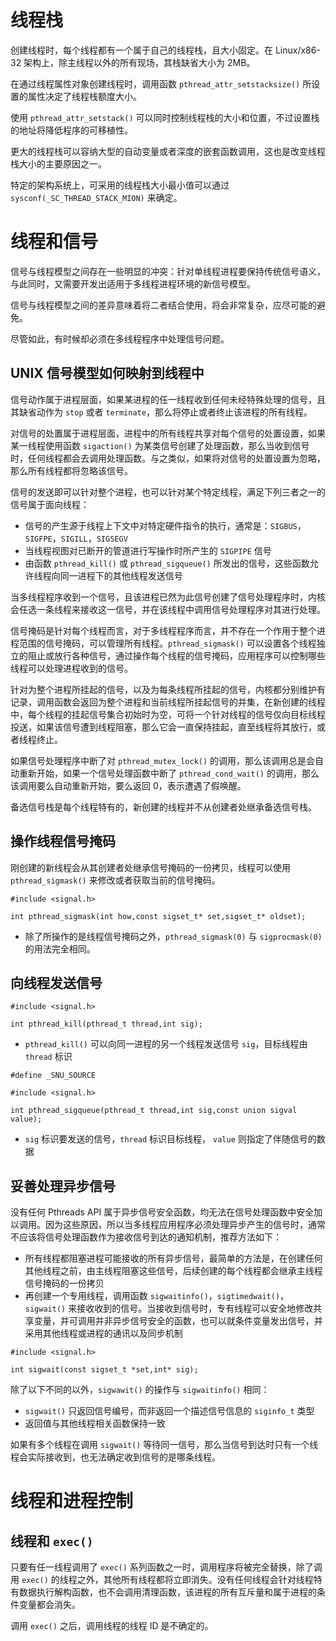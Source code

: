 # 线程栈

创建线程时，每个线程都有一个属于自己的线程栈，且大小固定。在 Linux/x86-32 架构上，除主线程以外的所有现场，其栈缺省大小为 2MB。

在通过线程属性对象创建线程时，调用函数 `pthread_attr_setstacksize()` 所设置的属性决定了线程栈额度大小。

使用 `pthread_attr_setstack()` 可以同时控制线程栈的大小和位置，不过设置栈的地址将降低程序的可移植性。

更大的线程栈可以容纳大型的自动变量或者深度的嵌套函数调用，这也是改变线程栈大小的主要原因之一。

特定的架构系统上，可采用的线程栈大小最小值可以通过 `sysconf(_SC_THREAD_STACK_MION)` 来确定。

# 线程和信号

信号与线程模型之间存在一些明显的冲突：针对单线程进程要保持传统信号语义，与此同时，又需要开发出适用于多线程进程环境的新信号模型。

信号与线程模型之间的差异意味着将二者结合使用，将会非常复杂，应尽可能的避免。

尽管如此，有时候却必须在多线程程序中处理信号问题。

## UNIX 信号模型如何映射到线程中

信号动作属于进程层面，如果某进程的任一线程收到任何未经特殊处理的信号，且其缺省动作为 `stop` 或者 `terminate`，那么将停止或者终止该进程的所有线程。

对信号的处置属于进程层面，进程中的所有线程共享对每个信号的处置设置，如果某一线程使用函数 `sigaction()` 为某类信号创建了处理函数，那么当收到信号时，任何线程都会去调用处理函数。与之类似，如果将对信号的处置设置为忽略，那么所有线程都将忽略该信号。

信号的发送即可以针对整个进程，也可以针对某个特定线程，满足下列三者之一的信号属于面向线程：

- 信号的产生源于线程上下文中对特定硬件指令的执行，通常是：`SIGBUS`，`SIGFPE`，`SIGILL`，`SIGSEGV`
- 当线程视图对已断开的管道进行写操作时所产生的 `SIGPIPE` 信号
- 由函数 `pthread_kill()` 或 `pthread_sigqueue()` 所发出的信号，这些函数允许线程向同一进程下的其他线程发送信号

当多线程程序收到一个信号，且该进程已然为此信号创建了信号处理程序时，内核会任选一条线程来接收这一信号，并在该线程中调用信号处理程序对其进行处理。

信号掩码是针对每个线程而言，对于多线程程序而言，并不存在一个作用于整个进程范围的信号掩码，可以管理所有线程。`pthread_sigmask()` 可以设置各个线程独立的阻止或放行各种信号，通过操作每个线程的信号掩码，应用程序可以控制哪些线程可以处理进程收到的信号。

针对为整个进程所挂起的信号，以及为每条线程所挂起的信号，内核都分别维护有记录，调用函数会返回为整个进程和当前线程所挂起信号的并集，在新创建的线程中，每个线程的挂起信号集合初始时为空，可将一个针对线程的信号仅向目标线程投送，如果该信号遭到线程阻塞，那么它会一直保持挂起，直至线程将其放行，或者线程终止。

如果信号处理程序中断了对 `pthread_mutex_lock()` 的调用，那么该调用总是会自动重新开始，如果一个信号处理函数中断了 `pthread_cond_wait()` 的调用，那么该调用要么自动重新开始，要么返回 0，表示遭遇了假唤醒。

备选信号栈是每个线程特有的，新创建的线程并不从创建者处继承备选信号栈。

## 操作线程信号掩码

刚创建的新线程会从其创建者处继承信号掩码的一份拷贝，线程可以使用 `pthread_sigmask()` 来修改或者获取当前的信号掩码。

```
#include <signal.h>

int pthread_sigmask(int how,const sigset_t* set,sigset_t* oldset);
```

- 除了所操作的是线程信号掩码之外，`pthread_sigmask(0)` 与 `sigprocmask(0)` 的用法完全相同。

## 向线程发送信号

```
#include <signal.h>

int pthread_kill(pthread_t thread,int sig);
```

- `pthread_kill()` 可以向同一进程的另一个线程发送信号 `sig`，目标线程由 `thread`  标识

```
#define _SNU_SOURCE

#include <signal.h>

int pthread_sigqueue(pthread_t thread,int sig,const union sigval value);
```

- `sig` 标识要发送的信号，`thread` 标识目标线程， `value` 则指定了伴随信号的数据

## 妥善处理异步信号

没有任何 Pthreads API 属于异步信号安全函数，均无法在信号处理函数中安全加以调用。因为这些原因，所以当多线程应用程序必须处理异步产生的信号时，通常不应该将信号处理函数作为接收信号到达的通知机制，推荐方法如下：

- 所有线程都阻塞进程可能接收的所有异步信号，最简单的方法是，在创建任何其他线程之前，由主线程阻塞这些信号，后续创建的每个线程都会继承主线程信号掩码的一份拷贝
- 再创建一个专用线程，调用函数 `sigwaitinfo()`，`sigtimedwait()`，`sigwait()` 来接收收到的信号。当接收到信号时，专有线程可以安全地修改共享变量，并可调用并非异步信号安全的函数，也可以就条件变量发出信号，并采用其他线程或进程的通讯以及同步机制

```
#include <signal.h>

int sigwait(const sigset_t *set,int* sig);
```

除了以下不同的以外，`sigwawit()` 的操作与 `sigwaitinfo()` 相同：

- `sigwait()` 只返回信号编号，而非返回一个描述信号信息的 `siginfo_t` 类型
- 返回值与其他线程相关函数保持一致

如果有多个线程在调用 `sigwait()` 等待同一信号，那么当信号到达时只有一个线程会实际接收到，也无法确定收到信号的是哪条线程。

# 线程和进程控制

## 线程和 `exec()`

只要有任一线程调用了 `exec()` 系列函数之一时，调用程序将被完全替换，除了调用 `exec()` 的线程之外，其他所有线程都将立即消失。没有任何线程会针对线程特有数据执行解构函数，也不会调用清理函数，该进程的所有互斥量和属于进程的条件变量都会消失。

调用 `exec()` 之后，调用线程的线程 ID 是不确定的。





































